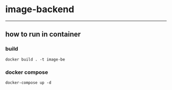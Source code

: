 # image-backend
<hr>

## how to run in container
### build
```
docker build . -t image-be
```

### docker compose
```
docker-compose up -d
```

